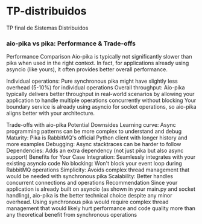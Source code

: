 # TP-distribuidos
TP final de Sistemas Distribuidos


### aio-pika vs pika: Performance & Trade-offs
Performance Comparison
Aio-pika is typically not significantly slower than pika when used in the right context. In fact, for applications already using asyncio (like yours), it often provides better overall performance.

Individual operations: Pure synchronous pika might have slightly less overhead (5-10%) for individual operations
Overall throughput: Aio-pika typically delivers better throughput in real-world scenarios by allowing your application to handle multiple operations concurrently without blocking
Your boundary service is already using asyncio for socket operations, so aio-pika aligns better with your architecture.

Trade-offs with aio-pika
Potential Downsides
Learning curve: Async programming patterns can be more complex to understand and debug
Maturity: Pika is RabbitMQ's official Python client with longer history and more examples
Debugging: Async stacktraces can be harder to follow
Dependencies: Adds an extra dependency (not just pika but also async support)
Benefits for Your Case
Integration: Seamlessly integrates with your existing asyncio code
No blocking: Won't block your event loop during RabbitMQ operations
Simplicity: Avoids complex thread management that would be needed with synchronous pika
Scalability: Better handles concurrent connections and operations
Recommendation
Since your application is already built on asyncio (as shown in your main.py and socket handling), aio-pika is the better technical choice despite any minor overhead. Using synchronous pika would require complex thread management that would likely hurt performance and code quality more than any theoretical benefit from synchronous operations
